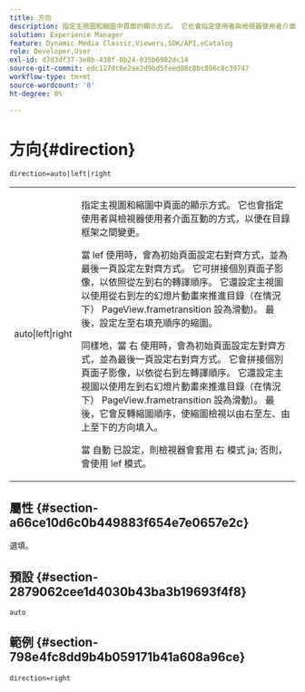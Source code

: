 ```yaml
---
title: 方向
description: 指定主視圖和縮圖中頁面的顯示方式。 它也會指定使用者與檢視器使用者介面互動的方式，以便在目錄框架之間變更。
solution: Experience Manager
feature: Dynamic Media Classic,Viewers,SDK/API,eCatalog
role: Developer,User
exl-id: d7d3df37-3e8b-438f-8b24-035b6982dc14
source-git-commit: edc127dc6e2ae2d9bd5feed08c8bc896c8c39747
workflow-type: tm+mt
source-wordcount: '0'
ht-degree: 0%

---
```


# 方向{#direction}

`direction=auto|left|right`

<table id="table_1D425B7685D448459CD3FE8D683C813C"> 
 <tbody> 
  <tr> 
   <td colname="col1"> <p> <span class="codeph"> auto|left|right </span> </p> </td> 
   <td colname="col2"> <p>指定主視圖和縮圖中頁面的顯示方式。 它也會指定使用者與檢視器使用者介面互動的方式，以便在目錄框架之間變更。 </p> <p>當 <span class="codeph"> lef </span> 使用時，會為初始頁面設定右對齊方式，並為最後一頁設定左對齊方式。 它可拼接個別頁面子影像，以依照從左到右的轉譯順序。 它還設定主視圖以使用從右到左的幻燈片動畫來推進目錄（在情況下） <span class="codeph"> PageView.frametransition </span> 設為滑動)。 最後，設定左至右填充順序的縮圖。 </p> <p>同樣地，當 <span class="codeph"> 右 </span> 使用時，會為初始頁面設定左對齊方式，並為最後一頁設定右對齊方式。 它會拼接個別頁面子影像，以依從右到左轉譯順序。 它還設定主視圖以使用左到右幻燈片動畫來推進目錄（在情況下） <span class="codeph"> PageView.frametransition </span> 設為滑動)。 最後，它會反轉縮圖順序，使縮圖檢視以由右至左、由上至下的方向填入。 </p> <p>當 <span class="codeph"> 自動 </span> 已設定，則檢視器會套用 <span class="codeph"> 右 </span> 模式 <span class="codeph"> ja; </span>否則，會使用 <span class="codeph"> lef </span> 模式。 </p> </td> 
  </tr> 
 </tbody> 
</table>

## 屬性 {#section-a66ce10d6c0b449883f654e7e0657e2c}

選填。

## 預設 {#section-2879062cee1d4030b43ba3b19693f4f8}

`auto`

## 範例 {#section-798e4fc8dd9b4b059171b41a608a96ce}

`direction=right`
